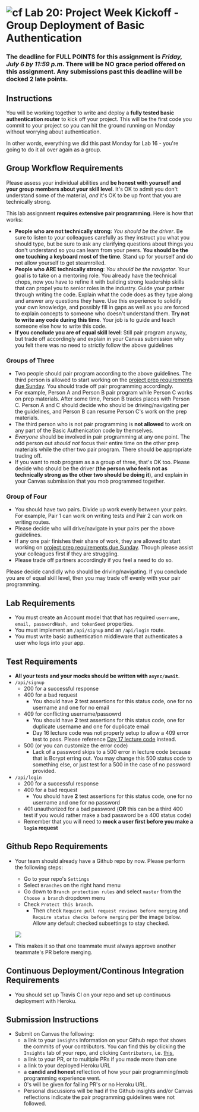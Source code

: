![cf](https://i.imgur.com/7v5ASc8.png) Lab 20: Project Week Kickoff - Group Deployment of Basic Authentication 
======

### The deadline for FULL POINTS for this assignment is *Friday, July 6 by 11:59 p.m*. There will be NO grace period offered on this assignment. Any submissions past this deadline will be docked 2 late points. 

## Instructions

You will be working together to write and deploy a **fully tested basic authentication router** to kick off your project. This will be the first code you commit to your project so you can hit the ground running on Monday without worrying about authentication. 

In other words, everything we did this past Monday for Lab 16 - you're going to do it all over again as a group. 

## Group Workflow Requirements

Please assess your individual abilities and **be honest with yourself and your group members about your skill level**. It's OK to admit you don't understand some of the material, *and* it's OK to be up front that you are technically strong. 

This lab assignment **requires extensive pair programming**. Here is how that works:
  * **People who are not technically strong:** *You should be the driver*. Be sure to listen to your colleagues carefully as they instruct you what you should type, but be sure to ask any clarifying questions about things you don't understand so you can learn from your peers. **You should be the one touching a keyboard most of the time**. Stand up for yourself and do not allow yourself to get steamrolled. 
  * **People who ARE technically strong**: *You should be the navigator*. Your goal is to take on a mentoring role. You already have the technical chops, now you have to refine it with building strong leadership skills that can propel you to senior roles in the industry. Guide your partner through writing the code. Explain what the code does as they type along and answer any questions they have. Use this experience to solidify your own knowledge, and possibly fill in gaps as well as you are forced to explain concepts to someone who doesn't understand them. **Try not to write any code during this time**. Your job is to guide and teach someone else how to write this code.  
  * **If you conclude you are of equal skill level**: Still pair program anyway, but trade off accordingly and explain in your Canvas submission why you felt there was no need to strictly follow the above guidelines

  ### Groups of Three
  * Two people should pair program according to the above guidelines. The third person is allowed to start working on the [project prep requirements due Sunday](https://github.com/codefellows/seattle-javascript-401d25/blob/master/PROJECT.md). You should trade off pair programming accordingly. 
  * For example, Person A and Person B pair program while Person C works on prep materials. After some time, Person B trades places with Person C. Person A and C should decide who should be driving/navigating per the guidelines, and Person B can resume Person C's work on the prep materials. 
  * The third person who is not pair programming is **not allowed** to work on any part of the Basic Authenication code by themselves.
  * *Everyone* should be involved in pair programming at any one point. The odd person out *should not* focus their entire time on the other prep materials while the other two pair program. There should be appropriate trading off. 
  * If you want to mob program as a a group of three, that's OK too. Please decide who should be the driver (**the person who feels not as technically strong as the other two should be doing it**), and explain in your Canvas submission that you mob programmed together. 

  ### Group of Four
  * You should have two pairs. Divide up work evenly between your pairs. For example, Pair 1 can work on writing tests and Pair 2 can work on writing routes. 
  * Please decide who will drive/navigate in your pairs per the above guidelines. 
  * If any one pair finishes their share of work, they are allowed to start working on [project prep requirements due Sunday](https://github.com/codefellows/seattle-javascript-401d25/blob/master/PROJECT.md). Though please assist your colleagues first if they are struggling. 
  * Please trade off partners accordingly if you feel a need to do so.
  
  Please decide candidly who should be driving/navigating. If you conclude you are of equal skill level, then you may trade off evenly with your pair programming. 

  ## Lab Requirements
  * You must create an Account model that that has required `username, email, passwordHash, and tokenSeed` properties.
  * You must implement an `/api/signup` and an `/api/login` route. 
  * You must write basic authentication middleware that authenticates a user who logs into your app. 

 ## Test Requirements
 * **All your tests and your mocks should be written with `async/await`**. 
 * `/api/signup`
    * 200 for a successful response
    * 400 for a bad request
      * You should have **2** test assertions for this status code, one for no username and one for no email
    * 409 for conflicting username/passowrd
      * You should have **2** test assertions for this status code, one for duplicate username and one for duplicate email
      * Day 16 lecture code was not properly setup to allow a 409 error test to pass. Please reference [Day 17 lecture code](https://github.com/codefellows/seattle-javascript-401d25/blob/master/back-end/17-bearer-authorization/basic-bearer-auth/src/router/auth-router.js) instead.
    * 500 (or you can customize the error code)
      * Lack of a password skips to a 500 error in lecture code because that is Bcrypt erring out. You may change this 500 status code to something else, or just test for a 500 in the case of no password provided.
* `/api/login`
    * 200 for a successful response
    * 400 for a bad request 
      * You should have **2** test assertions for this status code, one for no username and one for no password
    * 401 unauthorized for a bad password (**OR** this can be a third 400 test if you would rather make a bad password be a 400 status code)
    * Remember that you will need to **mock a user first before you make a `login` request**



## Github Repo Requirements
* Your team should already have a Github repo by now. Please perform the following steps:
  * Go to your repo's `Settings` 
  * Select `Branches` on the right hand menu
  * Go down to `Branch protection rules` and select `master` from the `Choose a branch` dropdown menu
  * Check `Protect this branch`. 
    * Then check `Require pull request reviews before merging` and `Require status checks before merging` per the image below. Allow any default checked subsettings to stay checked. 

  ![](https://github.com/seattle-javascript-401d25/20-first-project-push/blob/master/branch-protection.PNG?raw=truehttps://github.com/seattle-javascript-401d25/20-first-project-push/blob/master/branch-protection.PNG)


* This makes it so that one teammate must always approve another teammate's PR before merging.

## Continuous Deployment/Continous Integration Requirements
* You should set up Travis CI on your repo and set up continuous deployment with Heroku. 

## Submission Instructions

* Submit on Canvas the following:
  * a link to your `Insights` information on your Github repo that shows the commits of your contributors. You can find this by clicking the `Insights` tab of your repo, and clicking `Contributors`, i.e. [this.](https://github.com/spinaltaper/phrasecraze/graphs/contributors)
  * a link to your PR, or to multiple PRs if you made more than one
  * a link to your deployed Heroku URL
  * a **candid and honest** reflection of how your pair programming/mob programming experience went. 
  * 0's will be given for failing PR's or no Heroku URL. 
  * Personal discussions will be had if the Github insights and/or Canvas reflections indicate the pair programming guidelines were not followed. 


